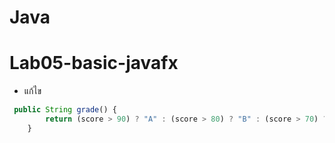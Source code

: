 # Java
# Lab05-basic-javafx
  - แก้ไข
``` jsx
 public String grade() {
        return (score > 90) ? "A" : (score > 80) ? "B" : (score > 70) ? "C" : (score > 60) ? "D" : "F";
    }
```
